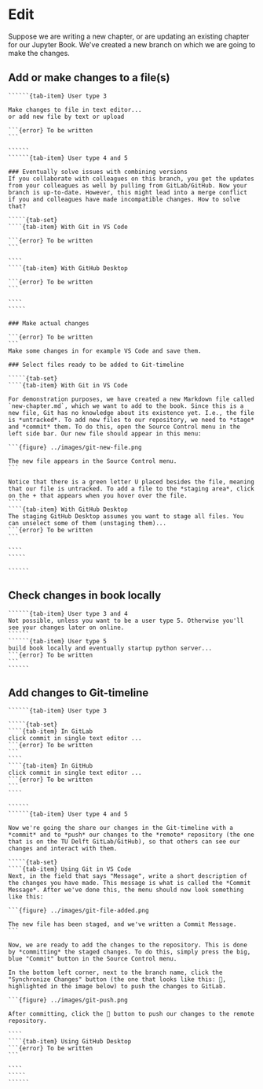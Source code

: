 # Edit

Suppose we are writing a new chapter, or are updating an existing chapter for our Jupyter Book. We've created a new branch on which we are going to make the changes.

## Add or make changes to a file(s)
```````{tab-set}
``````{tab-item} User type 3

Make changes to file in text editor...
or add new file by text or upload

```{error} To be written
```

``````
``````{tab-item} User type 4 and 5

### Eventually solve issues with combining versions
If you collaborate with colleagues on this branch, you get the updates from your colleagues as well by pulling from GitLab/GitHub. Now your branch is up-to-date. However, this might lead into a merge conflict if you and colleagues have made incompatible changes. How to solve that?

`````{tab-set}
````{tab-item} With Git in VS Code

```{error} To be written
```

````
````{tab-item} With GitHub Desktop

```{error} To be written
```

````
`````

### Make actual changes

```{error} To be written
```
Make some changes in for example VS Code and save them.

### Select files ready to be added to Git-timeline

`````{tab-set}
````{tab-item} With Git in VS Code

For demonstration purposes, we have created a new Markdown file called `new-chapter.md`, which we want to add to the book. Since this is a new file, Git has no knowledge about its existence yet. I.e., the file is *untracked*. To add new files to our repository, we need to *stage* and *commit* them. To do this, open the Source Control menu in the left side bar. Our new file should appear in this menu:

```{figure} ../images/git-new-file.png

The new file appears in the Source Control menu.
```

Notice that there is a green letter U placed besides the file, meaning that our file is untracked. To add a file to the *staging area*, click on the + that appears when you hover over the file. 
````
````{tab-item} With GitHub Desktop
The staging GitHub Desktop assumes you want to stage all files. You can unselect some of them (unstaging them)...
```{error} To be written
```

````
`````

``````
```````

## Check changes in book locally
```````{tab-set}
``````{tab-item} User type 3 and 4
Not possible, unless you want to be a user type 5. Otherwise you'll see your changes later on online.
``````
``````{tab-item} User type 5
build book locally and eventually startup python server...
```{error} To be written
```
``````
```````

## Add changes to Git-timeline
```````{tab-set}
``````{tab-item} User type 3

`````{tab-set}
````{tab-item} In GitLab
click commit in single text editor ...
```{error} To be written
```
````
````{tab-item} In GitHub
click commit in single text editor ...
```{error} To be written
```
````

``````
``````{tab-item} User type 4 and 5

Now we're going the share our changes in the Git-timeline with a *commit* and to *push* our changes to the *remote* repository (the one that is on the TU Delft GitLab/GitHub), so that others can see our changes and interact with them.

`````{tab-set}
````{tab-item} Using Git in VS Code
Next, in the field that says "Message", write a short description of the changes you have made. This message is what is called the *Commit Message*. After we've done this, the menu should now look something like this:

```{figure} ../images/git-file-added.png

The new file has been staged, and we've written a Commit Message.
```

Now, we are ready to add the changes to the repository. This is done by *committing* the staged changes. To do this, simply press the big, blue "Commit" button in the Source Control menu. 

In the bottom left corner, next to the branch name, click the "Synchronize Changes" button (the one that looks like this: 🔄, highlighted in the image below) to push the changes to GitLab.

```{figure} ../images/git-push.png

After committing, click the 🔄 button to push our changes to the remote repository.

````
````{tab-item} Using GitHub Desktop
```{error} To be written
```

````
`````
``````
```````